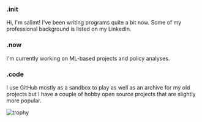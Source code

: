 ### .init
Hi, I'm salimt! I've been writing programs quite a bit now. Some 
of my professional background is listed on my LinkedIn.

### .now
I'm currently working on ML-based projects and policy analyses. 

### .code
I use GitHub mostly as a sandbox to play as well as an archive for my old projects 
but I have a couple of hobby open source projects that are slightly more popular.


![trophy](https://github-profile-trophy.vercel.app/?username=salimt&theme=onedark&rank=S,AAA)


